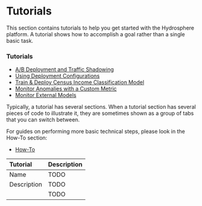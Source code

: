# Tutorials

This section contains tutorials to help you get started with the Hydrosphere platform. A tutorial shows how to accomplish a goal rather than a single basic task. 

### Tutorials 

* [A/B Deployment and Traffic Shadowing](https://hydrosphere.gitbook.io/home/tutorials/a-b-analysis-for-a-recommendation-model)
* [Using Deployment Configurations](https://hydrosphere.gitbook.io/home/tutorials/deployment-configuration)
* [Train & Deploy Census Income Classification Model](https://hydrosphere.gitbook.io/home/tutorials/train-and-deploy-census-income-classification-model)
* [Monitor Anomalies with a Custom Metric](https://hydrosphere.gitbook.io/home/tutorials/custom_metric)
* [Monitor External Models](https://hydrosphere.gitbook.io/home/tutorials/monitoring-external-models) 

Typically, a tutorial has several sections. When a tutorial section has several pieces of code to illustrate it, they are sometimes shown as a group of tabs that you can switch between.  

For guides on performing more basic technical steps, please look in the How-To section: 

* [How-To](https://hydrosphere.gitbook.io/home/how-to)



| Tutorial | Description |
| :--- | :--- |
| Name | TODO |
| Description | TODO |
|  | TODO |

